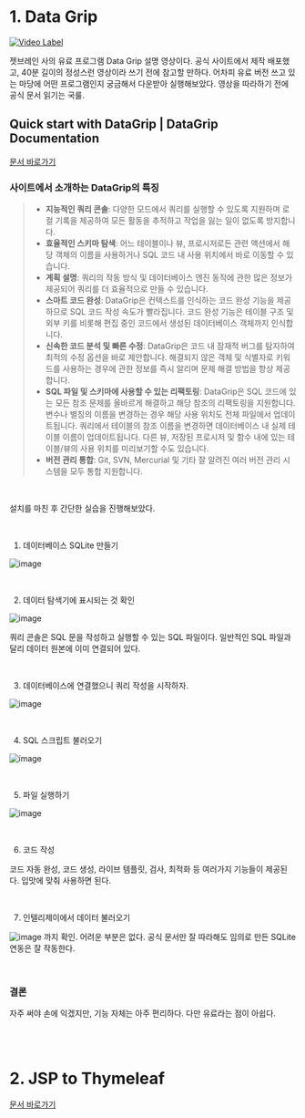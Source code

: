 # 1. Data Grip

[![Video Label](http://img.youtube.com/vi/U5SOD-eeK50/0.jpg)](https://youtu.be/U5SOD-eeK50)

젯브레인 사의 유료 프로그램 Data Grip 설명 영상이다. 공식 사이트에서 제작 배포했고, 40분 길이의 정성스런 영상이라 쓰기 전에 참고할 만하다.
어차피 유료 버전 쓰고 있는 마당에 어떤 프로그램인지 궁금해서 다운받아 실행해보았다.
영상을 따라하기 전에 공식 문서 읽기는 국룰.

## Quick start with DataGrip | DataGrip Documentation

[문서 바로가기](https://www.jetbrains.com/help/datagrip/quick-start-with-datagrip.html)


### 사이트에서 소개하는 DataGrip의 특징
> - **지능적인 쿼리 콘솔**: 다양한 모드에서 쿼리를 실행할 수 있도록 지원하며 로컬 기록을 제공하여 모든 활동을 추적하고 작업을 잃는 일이 없도록 방지합니다.
> - **효율적인 스키마 탐색**: 어느 테이블이나 뷰, 프로시저로든 관련 액션에서 해당 객체의 이름을 사용하거나 SQL 코드 내 사용 위치에서 바로 이동할 수 있습니다.
> - **계획 설명**: 쿼리의 작동 방식 및 데이터베이스 엔진 동작에 관한 많은 정보가 제공되어 쿼리를 더 효율적으로 만들 수 있습니다.
> - **스마트 코드 완성**: DataGrip은 컨텍스트를 인식하는 코드 완성 기능을 제공하므로 SQL 코드 작성 속도가 빨라집니다. 코드 완성 기능은 테이블 구조 및 외부 키를 비롯해 편집 중인 코드에서 생성된 데이터베이스 객체까지 인식합니다.
> - **신속한 코드 분석 및 빠른 수정**: DataGrip은 코드 내 잠재적 버그를 탐지하여 최적의 수정 옵션을 바로 제안합니다. 해결되지 않은 객체 및 식별자로 키워드를 사용하는 경우에 관한 정보를 즉시 알리며 문제 해결 방법을 항상 제공합니다.
> - **SQL 파일 및 스키마에 사용할 수 있는 리팩토링**: DataGrip은 SQL 코드에 있는 모든 참조 문제를 올바르게 해결하고 해당 참조의 리팩토링을 지원합니다. 변수나 별칭의 이름을 변경하는 경우 해당 사용 위치도 전체 파일에서 업데이트됩니다. 쿼리에서 테이블의 참조 이름을 변경하면 데이터베이스 내 실제 테이블 이름이 업데이트됩니다. 다른 뷰, 저장된 프로시저 및 함수 내에 있는 테이블/뷰의 사용 위치를 미리보기할 수도 있습니다.
> - **버전 관리 통합**: Git, SVN, Mercurial 및 기타 잘 알려진 여러 버전 관리 시스템을 모두 통합 지원합니다.

<br>

설치를 마친 후 간단한 실습을 진행해보았다.

<br>

1. 데이터베이스 SQLite 만들기

![image](https://github.com/ej31/bukbu-til/assets/3222504/cf9b69d8-2043-452c-85c1-fc2fa1644cce)

<br>

2. 데이터 탐색기에 표시되는 것 확인

![image](https://github.com/ej31/bukbu-til/assets/3222504/89efe322-54fe-4c63-84ec-7f803c2a9eb0)

쿼리 콘솔은 SQL 문을 작성하고 실행할 수 있는 SQL 파일이다. 일반적인 SQL 파일과 달리 데이터 원본에 이미 연결되어 있다.

<br>

3. 데이터베이스에 연결했으니 쿼리 작성을 시작하자.

![image](https://github.com/ej31/bukbu-til/assets/3222504/dae1a9fd-ea6b-43a4-ad87-9ea9cb7c7d1a)

<br>


4. SQL 스크립트 불러오기

![image](https://github.com/ej31/bukbu-til/assets/3222504/b1a52b0a-2855-4b04-bbd3-099c41ec0c82)

<br>


5. 파일 실행하기

![image](https://github.com/ej31/bukbu-til/assets/3222504/09a0292f-2932-4c6d-8e8a-7a947461ba19)

<br>


6. 코드 작성

코드 자동 완성, 코드 생성, 라이브 템플릿, 검사, 최적화 등 여러가지 기능들이 제공된다. 입맛에 맞춰 사용하면 된다.

<br>


7. 인텔리제이에서 데이터 불러오기

![image](https://github.com/ej31/bukbu-til/assets/3222504/5178b9dc-a10d-4fb9-85f9-b3af5c1dfcd0)
까지 확인. 어려운 부분은 없다. 공식 문서만 잘 따라해도 임의로 만든 SQLite 연동은 잘 작동한다.


<br>


### 결론

자주 써야 손에 익겠지만, 기능 자체는 아주 편리하다. 다만 유료라는 점이 아쉽다.

<br>

<br>


# 2. JSP to Thymeleaf

[문서 바로가기](https://spring.io/blog/2012/10/30/spring-mvc-from-jsp-and-tiles-to-thymeleaf)
